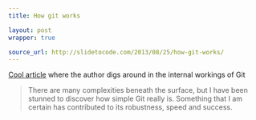 ```yaml
---
title: How git works

layout: post
wrapper: true

source_url: http://slidetocode.com/2013/08/25/how-git-works/
---
```

[Cool article][post-url] where the author digs around in the internal workings of Git

> There are many complexities beneath the surface, but I have been stunned to discover how simple Git really is. Something that I am certain has contributed to its robustness, speed and success.

[post-url]: http://slidetocode.com/2013/08/25/how-git-works/